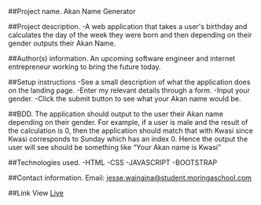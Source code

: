##Project name.
  Akan Name Generator

##Project description.
  -A web application that takes a user's birthday and calculates the day of the week they were born and then        depending on their gender outputs their Akan Name.

##Author(s) information.
  An upcoming software engineer and internet entrepreneur working to bring the future today.

##Setup instructions
  -See a small description of what the application does on the landing page.
  -Enter my relevant details through a form.
  -Input your gender.
  -Click the submit button to see what your Akan name would be.

##BDD.
  The application should output to the user their Akan name depending on their gender. For example, if a user is male and the result of the calculation is 0, then the application should match that with Kwasi since Kwasi corresponds to Sunday which has an index 0. Hence the output the user will see should be something like “Your Akan name is Kwasi”

##Technologies used.
  -HTML
  -CSS
  -JAVASCRIPT
  -BOOTSTRAP

##Contact information.
  Email: jesse.wainaina@student.moringaschool.com

##Link
  View [Live](https://wain-aina.github.io/Akan-names/)
